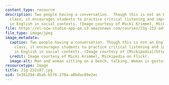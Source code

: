 ```yaml
---
content_type: resource
description: Two people having a conversation.  Though this is not an English conversation
  class, it encourages students to practice critical listening and impromptu speaking
  in English in social contexts. (Image courtesy of Micki Krimmel, Mickipedia on Flickr.)
file: https://ol-ocw-studio-app-qa.s3.amazonaws.com/courses/21g-232-advanced-speaking-and-critical-listening-skills-els-spring-2007/5e3812944babb5f6270aa0bdac09e2ec_21g-232s07.jpg
file_type: image/jpeg
image_metadata:
  caption: Two people having a conversation. Though this is not an English conversation
    class, it encourages students to practice critical listening and impromptu speaking
    in English in social contexts. (Image courtesy of [Mickipedia](http://www.flickr.com/photos/redcarpet/).)
  credit: Image courtesy of Micki Krimmel, Mickipedia on Flickr.
  image-alt: Man and woman sitting on a bench, talking. Woman is gesturing.
resourcetype: Image
title: 21g-232s07.jpg
uid: 5e381294-4bab-b5f6-270a-a0bdac09e2ec
---
```

